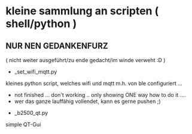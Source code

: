 # kleine sammlung an scripten ( shell/python )

## NUR NEN GEDANKENFURZ ##
( nicht weiter ausgeführt/zu ende gedacht/im winde verweht :D )

* _set_wifi_mqtt.py

kleines python script, welches wifi und mqtt m.h. von ble configuriert ...
 - not finished ... don't working .. only showing ONE way how to do it ....
 - wer das ganze lauffähig vollendet, kann es gerne pushen ;)


* _b2500_qt.py

simple QT-Gui 


